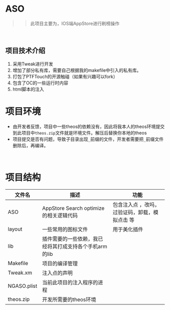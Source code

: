 # ASO

>>此项目主要为，IOS端AppStore进行刷榜操作


   
## 项目技术介绍

1. 采用Tweak进行开发
2. 增加了部分私有库，需要自己根据我的makefile中引入的私有库。
3. 打包了PTFTouch的开源触碰（如果有兴趣可以fork）
4. 包含了OC的一些运行时内容
5. html脚本的注入

# 项目环境
* 由开发者反馈，项目中一些theos的依赖没有，因此将我本人的theos环境提交到此项目中`theos.zip`文件就是环境文件。解压后替换你本地的theos
* 项目提交是否有问题，导致子目录出现`_`前缀的文件，开发者需要把`_`前缀文件删除后，再编译。

 
  
  
# 项目结构

|文件名|描述|功能|
|---|-----|------|
|ASO|AppStore Search optimize 的相关逻辑代码|包含注入点 ，改吗，过验证码，卸载，模拟点击 等|
|layout|一些常用的图标文件|用于美化插件|
|lib|插件需要的一些依赖，我已经将其打成支持各个手机arm的lib||
|Makefile|项目的编译管理||
|Tweak.xm|注入点的声明||
|NGASO.plist|当前此项目的注入程序的进程||
|theos.zip|开发所需要的theos环境||

  
  
 
